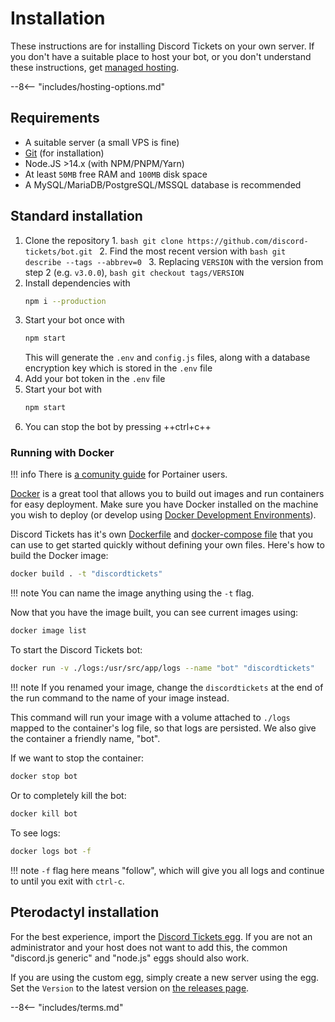 # Installation

These instructions are for installing Discord Tickets on your own server. If you don't have a suitable place to host your bot, or you don't understand these instructions, get [managed hosting](/hosting).

<!-- do not delete -->
--8<-- "includes/hosting-options.md"
<!-- /do not delete -->

## Requirements

- A suitable server (a small VPS is fine)
- [Git](https://git-scm.com/) (for installation)
- Node.JS >14.x (with NPM/PNPM/Yarn)
- At least `50MB` free RAM and `100MB` disk space
- A MySQL/MariaDB/PostgreSQL/MSSQL database is recommended

## Standard installation

1. Clone the repository
	1. 
		```bash
		git clone https://github.com/discord-tickets/bot.git
		```
	2. Find the most recent version with
		```bash
		git describe --tags --abbrev=0
		```
	3. Replacing `VERSION` with the version from step 2 (e.g. `v3.0.0`),
		```bash
		git checkout tags/VERSION
		```
2. Install dependencies with
	```bash
	npm i --production
	```
3. Start your bot once with
	```bash
	npm start
	```
	This will generate the `.env` and `config.js` files, along with a database encryption key which is stored in the `.env` file
4. Add your bot token in the `.env` file
5. Start your bot with
	```bash
	npm start
	```
6. You can stop the bot by pressing ++ctrl+c++

### Running with Docker

!!! info
	There is [a comunity guide](https://wiki.foxco-network.de/en/docker-portainer/install-discord-tickets-bot) for Portainer users.

[Docker](https://www.docker.com/) is a great tool that allows you to build out images and run containers for easy deployment. Make sure you have Docker installed on the machine you wish to deploy (or develop using [Docker Development Environments](https://docs.docker.com/desktop/dev-environments/)). 

Discord Tickets has it's own [Dockerfile](https://github.com/discord-tickets/bot/blob/main/Dockerfile) and [docker-compose file](https://github.com/discord-tickets/bot/blob/main/docker-compose.yml) that you can use to get started quickly without defining your own files. Here's how to build the Docker image:

```bash
docker build . -t "discordtickets"
```

!!! note
	You can name the image anything using the `-t` flag.

Now that you have the image built, you can see current images using:

```bash
docker image list
```

To start the Discord Tickets bot:

```bash
docker run -v ./logs:/usr/src/app/logs --name "bot" "discordtickets"
```

!!! note
	If you renamed your image, change the `discordtickets` at the end of the run command to the name of your image instead.

This command will run your image with a volume attached to `./logs` mapped to the container's log file, so that logs are persisted. We also give the container a friendly name, "bot".

If we want to stop the container:

```bash
docker stop bot
```

Or to completely kill the bot:

```bash
docker kill bot
```

To see logs:

```bash
docker logs bot -f
```

!!! note
	`-f` flag here means "follow", which will give you all logs and continue to until you exit with `ctrl-c`. 


## Pterodactyl installation

For the best experience, import the [Discord Tickets egg](https://github.com/discord-tickets/bot/blob/main/pterodactyl.egg.json). If you are not an administrator and your host does not want to add this, the common "discord.js generic" and "node.js" eggs should also work.

If you are using the custom egg, simply create a new server using the egg. Set the `Version` to the latest version on [the releases page](https://github.com/discord-tickets/bot/releases/latest).

<!-- do not delete -->
--8<-- "includes/terms.md"
<!-- /do not delete -->
